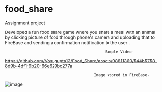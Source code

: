 # food_share

Assignment project

Developed a fun food share game where you share a meal with an animal by clicking picture of food through phone's camera and uploading that to FireBase and sending a confirmation notification to the user .

                                                 Sample Video-

https://github.com/Vasugupta13/Food_Share/assets/98811369/544b5758-8d9b-4df1-9b20-66e629bc277a

                                            Image stored in FireBase-

 ![image](https://github.com/Vasugupta13/Food_Share/assets/98811369/fa083654-16be-4bd3-ae74-8c620911ea18)
